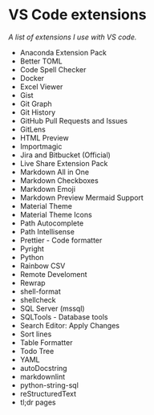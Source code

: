 # VS Code extensions

_A list of extensions I use with VS code._

- Anaconda Extension Pack
- Better TOML
- Code Spell Checker
- Docker
- Excel Viewer
- Gist
- Git Graph
- Git History
- GitHub Pull Requests and Issues
- GitLens
- HTML Preview
- Importmagic
- Jira and Bitbucket (Official)
- Live Share Extension Pack
- Markdown All in One
- Markdown Checkboxes
- Markdown Emoji
- Markdown Preview Mermaid Support
- Material Theme
- Material Theme Icons
- Path Autocomplete
- Path Intellisense
- Prettier - Code formatter
- Pyright
- Python
- Rainbow CSV
- Remote Develoment
- Rewrap
- shell-format
- shellcheck
- SQL Server (mssql)
- SQLTools - Database tools
- Search Editor: Apply Changes
- Sort lines
- Table Formatter
- Todo Tree
- YAML
- autoDocstring
- markdownlint
- python-string-sql
- reStructuredText
- tl;dr pages
